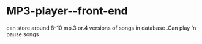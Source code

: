 # MP3-player--front-end
can store around 8-10 mp.3 or.4 versions of songs in database .Can play 'n pause songs
